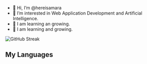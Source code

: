 - 👋 Hi, I’m @hereisamara
- 👀 I’m interested in Web Application Development and Artificial Intelligence.
- 🌱 I am learning an growing. 
- 🌱 I am learning and growing. 

<!-- ![GitHub stats](https://github-readme-stats.vercel.app/api?username=hereisamara&show_icons=true&theme=tokyonight) <br> -->
![GitHub Streak](https://github-readme-streak-stats.herokuapp.com/?user=hereisamara&theme=tokyonight)
## My Languages
